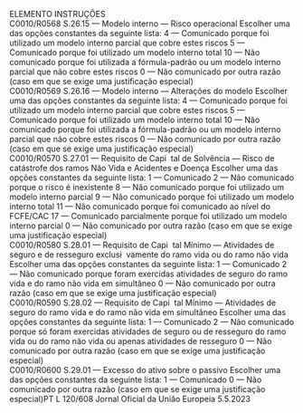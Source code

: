  
ELEMENTO  INSTRUÇÕES  
C0010/R0568  S.26.15 — Modelo interno — 
Risco operacional  Escolher uma das opções constantes da seguinte lista: 
4 — Comunicado porque foi utilizado um modelo interno parcial que cobre estes 
riscos 
5 — Comunicado porque foi utilizado um modelo interno total 
10 — Não comunicado porque foi utilizada a fórmula-padrão ou um modelo 
interno parcial que não cobre estes riscos 
0 — Não comunicado por outra razão (caso em que se exige uma justificação 
especial)  
C0010/R0569  S.26.16 — Modelo interno — 
Alterações do modelo  Escolher uma das opções constantes da seguinte lista: 
4 — Comunicado porque foi utilizado um modelo interno parcial que cobre estes 
riscos 
5 — Comunicado porque foi utilizado um modelo interno total 
10 — Não comunicado porque foi utilizada a fórmula-padrão ou um modelo 
interno parcial que não cobre estes riscos 
0 — Não comunicado por outra razão (caso em que se exige uma justificação 
especial)  
C0010/R0570  S.27.01 — Requisito de Capi ­
tal de Solvência — Risco de 
catástrofe dos ramos Não Vida 
e Acidentes e Doença  Escolher uma das opções constantes da seguinte lista: 
1 — Comunicado 
2 — Não comunicado porque o risco é inexistente 
8 — Não comunicado porque foi utilizado um modelo interno parcial 
9 — Não comunicado porque foi utilizado um modelo interno total 
11 — Não comunicado porque foi comunicado ao nível do FCFE/CAC 
17 — Comunicado parcialmente porque foi utilizado um modelo interno parcial 
0 — Não comunicado por outra razão (caso em que se exige uma justificação 
especial)  
C0010/R0580  S.28.01 — Requisito de Capi ­
tal Mínimo — Atividades de 
seguro e de resseguro exclusi ­
vamente do ramo vida ou do 
ramo não vida  Escolher uma das opções constantes da seguinte lista: 
1 — Comunicado 
2 — Não comunicado porque foram exercidas atividades de seguro do ramo vida 
e do ramo não vida em simultâneo 
0 — Não comunicado por outra razão (caso em que se exige uma justificação 
especial)  
C0010/R0590  S.28.02 — Requisito de Capi ­
tal Mínimo — Atividades de 
seguro do ramo vida e do 
ramo não vida em simultâneo  Escolher uma das opções constantes da seguinte lista: 
1 — Comunicado 
2 — Não comunicado porque só foram exercidas atividades de seguro ou de 
resseguro do ramo vida ou do ramo não vida ou apenas atividades de resseguro 
0 — Não comunicado por outra razão (caso em que se exige uma justificação 
especial)  
C0010/R0600  S.29.01 — Excesso do ativo 
sobre o passivo  Escolher uma das opções constantes da seguinte lista: 
1 — Comunicado 
0 — Não comunicado por outra razão (caso em que se exige uma justificação 
especial)PT  L 120/608 Jornal Oficial da União Europeia 5.5.2023